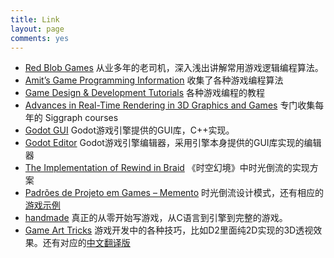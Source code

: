 ```yaml
---
title: Link
layout: page
comments: yes
---
```



- [Red Blob Games](http://www.redblobgames.com/) 从业多年的老司机，深入浅出讲解常用游戏逻辑编程算法。
- [Amit’s Game Programming Information](http://www-cs-students.stanford.edu/~amitp/gameprog.html) 收集了各种游戏编程算法
- [Game Design & Development Tutorials](http://gamedevelopment.tutsplus.com/) 各种游戏编程的教程
- [Advances in Real-Time Rendering in 3D Graphics and Games](http://advances.realtimerendering.com/) 专门收集每年的 Siggraph courses
- [Godot GUI](https://github.com/godotengine/godot/tree/master/scene/gui) Godot游戏引擎提供的GUI库，C++实现。
- [Godot Editor](https://github.com/godotengine/godot/tree/master/editor) Godot游戏引擎编辑器，采用引擎本身提供的GUI库实现的编辑器
- [The Implementation of Rewind in Braid](http://www.gdcvault.com/play/1012210/The-Implementation-of-Rewind-in) 《时空幻境》中时光倒流的实现方案
- [Padrões de Projeto em Games – Memento](http://abrindoojogo.com.br/padroes-de-projeto-memento) 时光倒流设计模式，还有相应的[游戏示例](http://abrindoojogo.com.br/files/fasteroids.swf)
- [handmade](https://hero.handmade.network/episodes) 真正的从零开始写游戏，从C语言到引擎到完整的游戏。
- [Game Art Tricks](https://simonschreibt.de/game-art-tricks/) 游戏开发中的各种技巧，比如D2里面纯2D实现的3D透视效果。还有对应的[中文翻译版](http://qiankanglai.me/)

